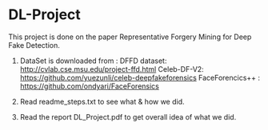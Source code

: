 # DL-Project
This project is done on the paper Representative Forgery Mining for Deep Fake Detection.

1. DataSet is downloaded from :
    DFFD dataset: http://cvlab.cse.msu.edu/project-ffd.html
    Celeb-DF-V2: https://github.com/yuezunli/celeb-deepfakeforensics
    FaceForencics++ : https://github.com/ondyari/FaceForensics
  
2. Read readme_steps.txt to see what & how we did.
3. Read the report DL_Project.pdf to get overall idea of what we did.
